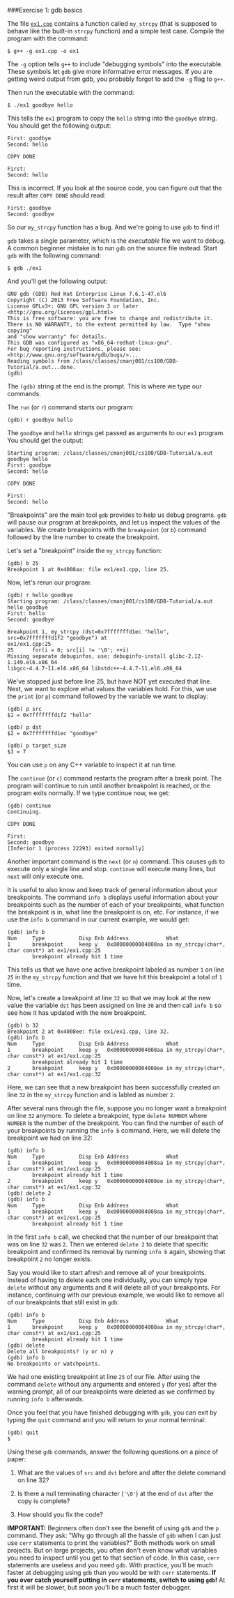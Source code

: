 ###Exercise 1: gdb basics

The file [`ex1.cpp`](ex1.cpp) contains a function called `my_strcpy` (that is supposed to behave like the built-in `strcpy` function) and a simple test case.
Compile the program with the command:
```
$ g++ -g ex1.cpp -o ex1
```
The `-g` option tells `g++` to include "debugging symbols" into the executable.
These symbols let `gdb` give more informative error messages.
If you are getting weird output from gdb, you probably forgot to add the `-g` flag to `g++`.

Then run the executable with the command:
```
$ ./ex1 goodbye hello
```
This tells the `ex1` program to copy the `hello` string into the `goodbye` string.
You should get the following output:
```
First: goodbye
Second: hello

COPY DONE

First:
Second: hello
```

This is incorrect.
If you look at the source code, you can figure out that the result after `COPY DONE` should read:
```
First: goodbye
Second: goodbye
```
So our `my_strcpy` function has a bug.
And we're going to use `gdb` to find it!

`gdb` takes a single parameter, which is the *executable* file we want to debug.
A common beginner mistake is to run `gdb` on the source file instead.
Start `gdb` with the following command:
```
$ gdb ./ex1
```
And you'll get the following output:
```
GNU gdb (GDB) Red Hat Enterprise Linux 7.6.1-47.el6
Copyright (C) 2013 Free Software Foundation, Inc.
License GPLv3+: GNU GPL version 3 or later <http://gnu.org/licenses/gpl.html>
This is free software: you are free to change and redistribute it.
There is NO WARRANTY, to the extent permitted by law.  Type "show copying"
and "show warranty" for details.
This GDB was configured as "x86_64-redhat-linux-gnu".
For bug reporting instructions, please see:
<http://www.gnu.org/software/gdb/bugs/>...
Reading symbols from /class/classes/cmanj001/cs100/GDB-Tutorial/a.out...done.
(gdb)
```
The `(gdb)` string at the end is the prompt.
This is where we type our commands.

The `run` (or `r`) command starts our program:
```
(gdb) r goodbye hello
```
The `goodbye` and `hello` strings get passed as arguments to our `ex1` program.
You should get the output:
```
Starting program: /class/classes/cmanj001/cs100/GDB-Tutorial/a.out goodbye hello
First: goodbye
Second: hello

COPY DONE

First:
Second: hello
```

"Breakpoints" are the main tool `gdb` provides to help us debug programs.
`gdb` will pause our program at breakpoints, and let us inspect the values of the variables.
We create breakpoints with the `breakpoint` (or `b`) command followed by the line number to create the breakpoint.

Let's set a "breakpoint" inside the `my_strcpy` function:
```
(gdb) b 25
Breakpoint 1 at 0x4008aa: file ex1/ex1.cpp, line 25.
```

Now, let's rerun our program:
```
(gdb) r hello goodbye
Starting program: /class/classes/cmanj001/cs100/GDB-Tutorial/a.out hello goodbye
First: hello
Second: goodbye

Breakpoint 1, my_strcpy (dst=0x7fffffffd1ec "hello", src=0x7fffffffd1f2 "goodbye") at
ex1/ex1.cpp:25
25      for(i = 0; src[i] != '\0'; ++i)
Missing separate debuginfos, use: debuginfo-install glibc-2.12-1.149.el6.x86_64
libgcc-4.4.7-11.el6.x86_64 libstdc++-4.4.7-11.el6.x86_64
```

We've stopped just before line 25, but have NOT yet executed that line.
Next, we want to explore what values the variables hold.
For this, we use the `print` (or `p`) command followed by the variable we want to display:
```
(gdb) p src
$1 = 0x7fffffffd1f2 "hello"

(gdb) p dst
$2 = 0x7fffffffd1ec "goodbye"

(gdb) p target_size
$3 = 7
```
You can use `p` on any C++ variable to inspect it at run time.

The `continue` (or `c`) command restarts the program after a break point.
The program will continue to run until another breakpoint is reached, or the program exits normally.
If we type continue now, we get:
```
(gdb) continue
Continuing.

COPY DONE

First:
Second: goodbye
[Inferior 1 (process 22293) exited normally]
```
Another important command is the `next` (or `n`) command.
This causes `gdb` to execute only a single line and stop.
`continue` will execute many lines, but `next` will only execute one.

It is useful to also know and keep track of general information about your breakpoints.
The command `info b` displays useful information about your breakpoints such as the number of each of your breakpoints, what function the breakpoint is in, what line the breakpoint is on, etc.
For instance, if we use the `info b` command in our current example, we would get:

```
(gdb) info b
Num     Type           Disp Enb Address            What
1       breakpoint     keep y   0x00000000004008aa in my_strcpy(char*, char const*) at ex1/ex1.cpp:25
        breakpoint already hit 1 time
```

This tells us that we have one active breakpoint labeled as number `1` on line `25` in the `my_strcpy` function and that we have hit this breakpoint a total of `1` time.  

Now, let's create a breakpoint at line `32` so that we may look at the new value the variable `dst` has been assigned on line `30` and then call `info b` so see how it has updated with the new breakpoint.

```
(gdb) b 32
Breakpoint 2 at 0x4008ee: file ex1/ex1.cpp, line 32.
(gdb) info b
Num     Type           Disp Enb Address            What
1       breakpoint     keep y   0x00000000004008aa in my_strcpy(char*, char const*) at ex1/ex1.cpp:25
        breakpoint already hit 1 time
2       breakpoint     keep y   0x00000000004008ee in my_strcpy(char*, char const*) at ex1/ex1.cpp:32
```

Here, we can see that a new breakpoint has been successfully created on line `32` in the `my_strcpy` function and is labled as number `2`.

After several runs through the file, suppose you no longer want a breakpoint on line `32` anymore.
To delete a breakpoint, type ```delete NUMBER``` where ```NUMBER``` is the number of the breakpoint.
You can find the number of each of your breakpoints by running the `info b` command.
Here, we will delete the breakpoint we had on line 32:

```
(gdb) info b
Num     Type           Disp Enb Address            What
1       breakpoint     keep y   0x00000000004008aa in my_strcpy(char*, char const*) at ex1/ex1.cpp:25
        breakpoint already hit 1 time
2       breakpoint     keep y   0x00000000004008ee in my_strcpy(char*, char const*) at ex1/ex1.cpp:32
(gdb) delete 2
(gdb) info b
Num     Type           Disp Enb Address            What
1       breakpoint     keep y   0x00000000004008aa in my_strcpy(char*, char const*) at ex1/ex1.cpp:25
        breakpoint already hit 1 time
```

In the first `info b` call, we checked that the number of our breakpoint that was on line `32` was `2`.
Then we entered `delete 2` to delete that specific breakpoint and confirmed its removal by running `info b` again, showing that breakpoint `2` no longer exists.

Say you would like to start afresh and remove all of your breakpoints.
Instead of having to delete each one individually, you can simply type ```delete``` without any arguments and it will delete all of your breakpoints.
For instance, continuing with our previous example, we would like to remove all of our breakpoints that still exist in `gdb`:

```
(gdb) info b
Num     Type           Disp Enb Address            What
1       breakpoint     keep y   0x00000000004008aa in my_strcpy(char*, char const*) at ex1/ex1.cpp:25
        breakpoint already hit 1 time
(gdb) delete
Delete all breakpoints? (y or n) y
(gdb) info b
No breakpoints or watchpoints.
```

We had one existing breakpoint at line `25` of our file.
After using the command `delete` without any arguments and entered `y` (for yes) after the warning prompt, all of our breakpoints were deleted as we confirmed by running `info b` afterwards.

Once you feel that you have finished debugging with `gdb`, you can exit by typing the `quit` command and you will return to your normal terminal:

```
(gdb) quit
$
```


Using these `gdb` commands, answer the following questions on a piece of paper:

1. What are the values of `src` and `dst` before and after the delete command on line 32?

2. Is there a null terminating character (`'\0'`) at the end of `dst` after the copy is complete?

3. How should you fix the code?

**IMPORTANT:**
Beginners often don't see the benefit of using `gdb` and the `p` command.
They ask: "Why go through all the hassle of `gdb` when I can just use `cerr` statements to print the variables?"
Both methods work on small projects.
But on large projects, you often don't even know what variables you need to inspect until you get to that section of code.
In this case, `cerr` statements are useless and you need `gdb`.
With practice, you'll be much faster at debugging using `gdb` than you would be with `cerr` statements.
**If you ever catch yourself putting in `cerr` statements, switch to using `gdb`!**
At first it will be slower, but soon you'll be a much faster debugger.

